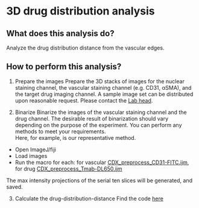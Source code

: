 # 3D drug distribution analysis
## What does this analysis do?
Analyze the drug distribution distance from the vascular edges. 

## How to perform this analysis?
1. Prepare the images
Prepare the 3D stacks of images for the nuclear staining channel, the vascular staining channel (e.g. CD31, αSMA), and the target drug imaging channel.
A sample image set can be distributed upon reasonable request. Please contact the [Lab head](suishess-kyu@umin.ac.jp).

2. Binarize
Binarize the images of the vascular staining channel and the drug channel.
The desirable result of binarization should vary depending on the purpose of the experiment.
You can perform any methods to meet your requirements.  
Here, for example, is our representative method.
- Open ImageJ/fiji
- Load images
- Run the macro for each: for vascular [CDX_preprocess_CD31-FITC.ijm](https://github.com/dbsb-juntendo/descSPIM/blob/main/DOCs/codes/CDX_preprocess_CD31-FITC.ijm), for drug [CDX_preprocess_Tmab-DL650.ijm](https://github.com/dbsb-juntendo/descSPIM/blob/main/DOCs/codes/CDX_preprocess_Tmab-DL650.ijm)

The max intensity projections of the serial ten slices will be generated, and saved.

3. Calculate the drug-distribution-distance
Find the code [here](https://github.com/dbsb-juntendo/descSPIM/blob/main/DOCs/codes/DrugVascular_distribution_analysis.ipynb)
